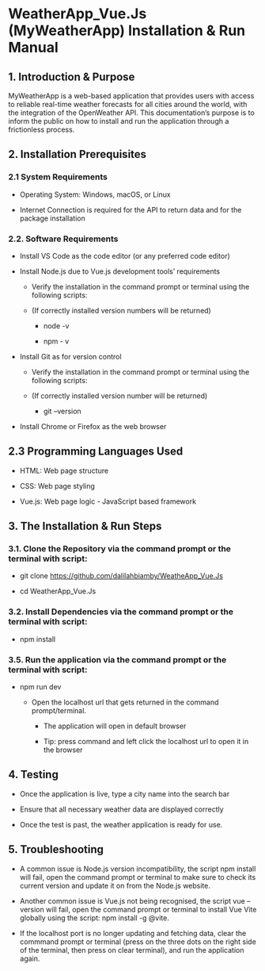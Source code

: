 # WeatherApp_Vue.Js (MyWeatherApp) Installation & Run Manual

## 1.	Introduction & Purpose

MyWeatherApp is a web-based application that provides users with access to reliable real-time weather forecasts for all cities around the world, with the integration of the OpenWeather API. This documentation’s purpose is to inform the public on how to install and run the application through a frictionless process.

## 2.	Installation Prerequisites

  ### 2.1	System Requirements
  
  - Operating System: Windows, macOS, or Linux
  
  - Internet Connection is required for the API to return data and for the package installation
  
  ### 2.2. Software Requirements
  
  - Install VS Code as the code editor (or any preferred code editor)
  
  - Install Node.js due to Vue.js development tools’ requirements

    - Verify the installation in the command prompt or terminal using the following scripts:

    - (If correctly installed version numbers will be returned)

      - node -v
    
      - npm - v
  
  - Install Git as for version control 

    - Verify the installation in the command prompt or terminal using the following scripts:

    - (If correctly installed version number will be returned)

      - git –version
  
  - Install Chrome or Firefox as the web browser
  
## 2.3 Programming Languages Used  
  
  - HTML: Web page structure
  
  - CSS: Web page styling
  
  - Vue.js: Web page logic - JavaScript based framework

## 3.	The Installation & Run Steps
  
  ### 3.1. Clone the Repository via the command prompt or the terminal with script:
  
  - git clone https://github.com/dalilahbiamby/WeatheApp_Vue.Js
  
  - cd WeatherApp_Vue.Js
  
  ### 3.2. 	Install Dependencies via the command prompt or the terminal with script:
  
  - npm install
  
  ### 3.5. Run the application via the command prompt or the terminal with script:
  
  - npm run dev
  
    - Open the localhost url that gets returned in the command prompt/terminal.
    
      - The application will open in default browser

      - Tip: press command and left click the localhost url to open it in the browser

## 4.	Testing 
  
  - Once the application is live, type a city name into the search bar

  - Ensure that all necessary weather data are displayed correctly

  - Once the test is past, the weather application is ready for use.

## 5.	Troubleshooting

  - A common issue is Node.js version incompatibility, the script npm install will fail, open the command prompt or terminal to make sure to check its current version and update it on from the Node.js website.
  
  - Another common issue is Vue.js not being recognised, the script vue –version will fail, open the command prompt or terminal to install Vue Vite globally using the script: npm install -g @vite.
  
  -  If the localhost port is no longer updating and fetching data, clear the commmand prompt or terminal (press on the three dots on the right side of the terminal, then press on clear terminal), and run the application again.
